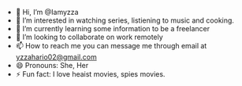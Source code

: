 - 👋 Hi, I’m @Iamyzza
- 👀 I’m interested in watching series, listiening to music and cooking.
- 🌱 I’m currently learning some information to be a freelancer
- 💞️ I’m looking to collaborate on work remotely
- 📫 How to reach me you can message me through email at yzzahario02@gmail.com
- 😄 Pronouns: She, Her
- ⚡ Fun fact: I love heaist movies, spies movies.

<!---
Iamyzza/Iamyzza is a ✨ special ✨ repository because its `README.md` (this file) appears on your GitHub profile.
You can click the Preview link to take a look at your changes.
--->
